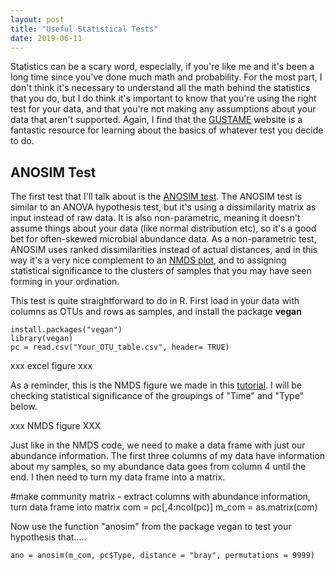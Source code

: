 ```yaml
---
layout: post
title: "Useful Statistical Tests"
date: 2019-06-11
---
```



Statistics can be a scary word, especially, if you're like me and it's been a long time since you've done much math and probability. For the most part, I don't think it's necessary to understand all the math behind the statistics that you do, but I do think it's important to know that you're using the right test for your data, and that you're not making any assumptions about your data that aren't supported.  Again, I find that the [GUSTAME](https://sites.google.com/site/mb3gustame/) website is a fantastic resource for learning about the basics of whatever test you decide to do.  

<h2> ANOSIM Test </h2>

The first test that I'll talk about is the [ANOSIM test](https://sites.google.com/site/mb3gustame/hypothesis-tests/anosim).  The ANOSIM test is similar to an ANOVA hypothesis test, but it's using a dissimilarity matrix as input instead of raw data. It is also non-parametric, meaning it doesn't assume things about your data (like normal distribution etc), so it's a good bet for often-skewed microbial abundance data. As a non-parametric test, ANOSIM uses ranked dissimilarities instead of actual distances, and in this way it's a very nice complement to an [NMDS plot](https://jkzorz.github.io/2019/06/06/NMDS.html), and to assigning statistical significance to the clusters of samples that you may have seen forming in your ordination.  



This test is quite straightforward to do in R. First load in your data with columns as OTUs and rows as samples, and install the package <b>vegan</b> 

```
install.packages("vegan")
library(vegan)
pc = read.csv("Your_OTU_table.csv", header= TRUE)
```

xxx excel figure xxx

As a reminder, this is the NMDS figure we made in this [tutorial](https://jkzorz.github.io/2019/06/06/NMDS.html). I will be checking statistical significance of the groupings of "Time" and "Type" below. 

xxx NMDS figure XXX

Just like in the NMDS code, we need to make a data frame with just our abundance information. The first three columns of my data have information about my samples, so my abundance data goes from column 4 until the end. I then need to turn my data frame into a matrix.  

#make community matrix - extract columns with abundance information, turn data frame into matrix
com = pc[,4:ncol(pc)]
m_com = as.matrix(com)

Now use the function "anosim" from the package vegan to test your hypothesis that..... 

```
ano = anosim(m_com, pc$Type, distance = "bray", permutations = 9999)
```


